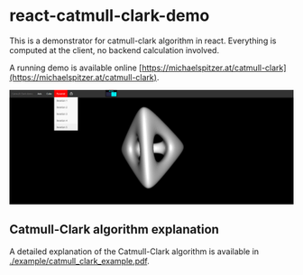 # react-catmull-clark-demo
This is a demonstrator for catmull-clark algorithm in react. Everything is computed at the client, no backend calculation involved.

A running demo is available online [https://michaelspitzer.at/catmull-clark](https://michaelspitzer.at/catmull-clark).

[![Catmull Clark demo](./catmull-clark.png)](https://youtu.be/apI1ItDgoFE)

## Catmull-Clark algorithm explanation
A detailed explanation of the Catmull-Clark algorithm is available in [./example/catmull_clark_example.pdf](./example/catmull_clark_example.pdf).

